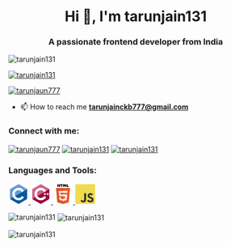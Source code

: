 <h1 align="center">Hi 👋, I'm tarunjain131</h1>
<h3 align="center">A passionate frontend developer from India</h3>

<p align="left"> <img src="https://komarev.com/ghpvc/?username=tarunjain131&label=Profile%20views&color=0e75b6&style=flat" alt="tarunjain131" /> </p>

<p align="left"> <a href="https://github.com/ryo-ma/github-profile-trophy"><img src="https://github-profile-trophy.vercel.app/?username=tarunjain131" alt="tarunjain131" /></a> </p>

<p align="left"> <a href="https://twitter.com/tarunjain131" target="blank"><img src="https://img.shields.io/twitter/follow/tarunjaun777?logo=twitter&style=for-the-badge" alt="tarunjaun777" /></a> </p>

- 📫 How to reach me **tarunjainckb777@gmail.com**

<h3 align="left">Connect with me:</h3>
<p align="left">
<a href="https://twitter.com/tarunjaun777" target="blank"><img align="center" src="https://raw.githubusercontent.com/rahuldkjain/github-profile-readme-generator/master/src/images/icons/Social/twitter.svg" alt="tarunjaun777" height="30" width="40" /></a>
<a href="https://linkedin.com/in/tarunjain131" target="blank"><img align="center" src="https://raw.githubusercontent.com/rahuldkjain/github-profile-readme-generator/master/src/images/icons/Social/linked-in-alt.svg" alt="tarunjain131" height="30" width="40" /></a>
<a href="https://instagram.com/tarunjain131" target="blank"><img align="center" src="https://raw.githubusercontent.com/rahuldkjain/github-profile-readme-generator/master/src/images/icons/Social/instagram.svg" alt="tarunjain131" height="30" width="40" /></a>
</p>

<h3 align="left">Languages and Tools:</h3>
<p align="left"> <a href="https://www.cprogramming.com/" target="_blank"> <img src="https://raw.githubusercontent.com/devicons/devicon/master/icons/c/c-original.svg" alt="c" width="40" height="40"/> </a> <a href="https://www.w3schools.com/cpp/" target="_blank"> <img src="https://raw.githubusercontent.com/devicons/devicon/master/icons/cplusplus/cplusplus-original.svg" alt="cplusplus" width="40" height="40"/> </a> <a href="https://www.w3.org/html/" target="_blank"> <img src="https://raw.githubusercontent.com/devicons/devicon/master/icons/html5/html5-original-wordmark.svg" alt="html5" width="40" height="40"/> </a> <a href="https://developer.mozilla.org/en-US/docs/Web/JavaScript" target="_blank"> <img src="https://raw.githubusercontent.com/devicons/devicon/master/icons/javascript/javascript-original.svg" alt="javascript" width="40" height="40"/> </a> </p>

<p><img align="left" src="https://github-readme-stats.vercel.app/api/top-langs?username=tarunjain131&show_icons=true&locale=en&layout=compact" alt="tarunjain131" /></p>

<p>&nbsp;<img align="center" src="https://github-readme-stats.vercel.app/api?username=tarunjain131&show_icons=true&locale=en" alt="tarunjain131" /></p>

<p><img align="center" src="https://github-readme-streak-stats.herokuapp.com/?user=tarunjain131&" alt="tarunjain131" /></p>
